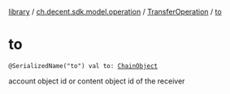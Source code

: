 [library](../../index.md) / [ch.decent.sdk.model.operation](../index.md) / [TransferOperation](index.md) / [to](./to.md)

# to

`@SerializedName("to") val to: `[`ChainObject`](../../ch.decent.sdk.model/-chain-object/index.md)

account object id or content object id of the receiver

